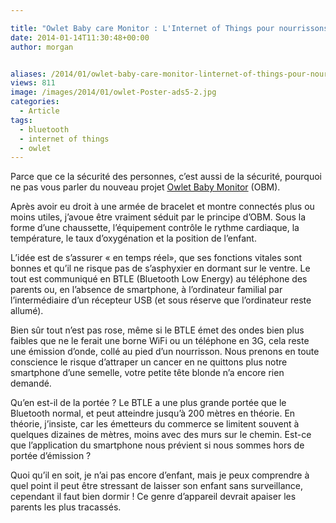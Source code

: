```yaml
---

title: "Owlet Baby care Monitor : L'Internet of Things pour nourrissons"
date: 2014-01-14T11:30:48+00:00
author: morgan


aliases: /2014/01/owlet-baby-care-monitor-linternet-of-things-pour-nourrissons/
views: 811
image: /images/2014/01/owlet-Poster-ads5-2.jpg
categories:
  - Article
tags:
  - bluetooth
  - internet of things
  - owlet
---
```

Parce que ce la sécurité des personnes, c’est aussi de la sécurité, pourquoi ne pas vous parler du nouveau projet [Owlet Baby Monitor](http://bit.ly/1fjeyoL) (OBM).

Après avoir eu droit à une armée de bracelet et montre connectés plus ou moins utiles, j’avoue être vraiment séduit par le principe d’OBM. Sous la forme d’une chaussette, l’équipement contrôle le rythme cardiaque, la température, le taux d’oxygénation et la position de l’enfant.

L’idée est de s’assurer « en temps réel», que ses fonctions vitales sont bonnes et qu’il ne risque pas de s’asphyxier en dormant sur le ventre. Le tout est communiqué en BTLE (Bluetooth Low Energy) au téléphone des parents ou, en l’absence de smartphone, à l’ordinateur familial par l’intermédiaire d’un récepteur USB (et sous réserve que l’ordinateur reste allumé).

Bien sûr tout n’est pas rose, même si le BTLE émet des ondes bien plus faibles que ne le ferait une borne WiFi ou un téléphone en 3G, cela reste une émission d’onde, collé au pied d’un nourrisson. Nous prenons en toute conscience le risque d’attraper un cancer en ne quittons plus notre smartphone d’une semelle, votre petite tête blonde n’a encore rien demandé.

Qu’en est-il de la portée ? Le BTLE a une plus grande portée que le Bluetooth normal, et peut atteindre jusqu’à 200 mètres en théorie. En théorie, j’insiste, car les émetteurs du commerce se limitent souvent à quelques dizaines de mètres, moins avec des murs sur le chemin. Est-ce que l’application du smartphone nous prévient si nous sommes hors de portée d’émission ?

Quoi qu’il en soit, je n’ai pas encore d’enfant, mais je peux comprendre à quel point il peut être stressant de laisser son enfant sans surveillance, cependant il faut bien dormir ! Ce genre d’appareil devrait apaiser les parents les plus tracassés.
